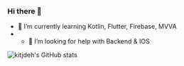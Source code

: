 ### Hi there 👋
- 🌱 I’m currently learning Kotlin, Flutter, Firebase, MVVA
- - 🤔 I’m looking for help with Backend & IOS

![kitjdeh's GitHub stats](https://github-readme-stats.vercel.app/api?username=kitjdeh&show_icons=true&theme=radical)

<!--
**Kitjdeh/kitjdeh** is a ✨ _special_ ✨ repository because its `README.md` (this file) appears on your GitHub profile.

Here are some ideas to get you started:

